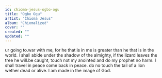 ```yaml
---
id: chioma-jesus-ogbo-ogu
title: "Ogbo Ogu"
artist: "Chioma Jesus"
album: "Chiomalized"
cover: ""
created: ""
updated: ""
---
```


ur going to.war with me, for he that is in me is greater than he that is in the world. I shall abide under the shadow of the almighty, if the lizard leaves the tree he will.be caught, touch not my anointed and do my prophet no harm. I shall travel in peace come back in peace. do no touch the tail of a lion wether dead or alive. I am made in the image of God.
